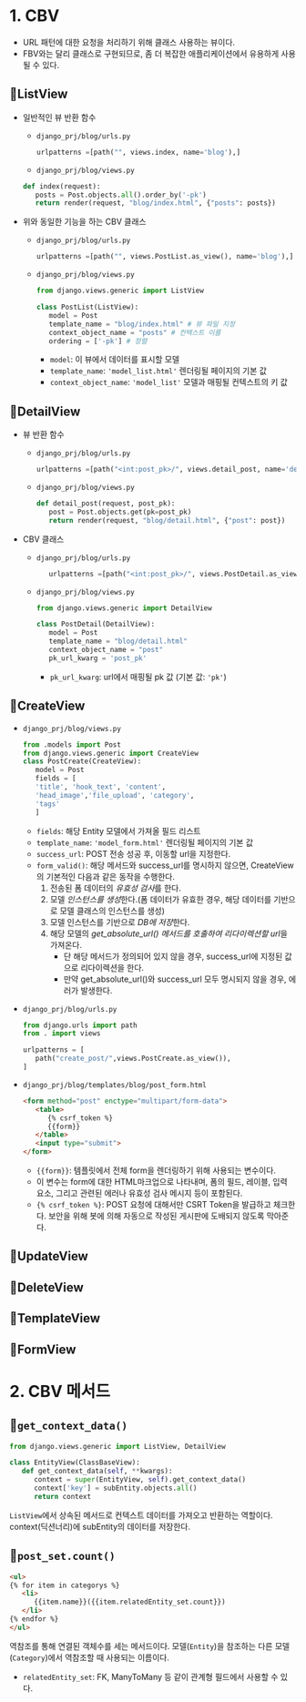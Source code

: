 # 1. CBV
- URL 패턴에 대한 요청을 처리하기 위해 클래스 사용하는 뷰이다.
- FBV와는 달리 클래스로 구현되므로, 좀 더 복잡한 애플리케이션에서 유용하게 사용될 수 있다.

## 📌ListView
- 일반적인 뷰 반환 함수
   - `django_prj/blog/urls.py`
      ```py
      urlpatterns =[path("", views.index, name='blog'),]
      ```
   - `django_prj/blog/views.py`
   ```py
   def index(request):
      posts = Post.objects.all().order_by('-pk')
      return render(request, "blog/index.html", {"posts": posts})
   ```

- 위와 동일한 기능을 하는 CBV 클래스
   - `django_prj/blog/urls.py`
      ```py
      urlpatterns =[path("", views.PostList.as_view(), name='blog'),]
      ```
   - `django_prj/blog/views.py`
      ```py
      from django.views.generic import ListView

      class PostList(ListView):
         model = Post
         template_name = "blog/index.html" # 뷰 파일 지정
         context_object_name = "posts" # 컨텍스트 이름 
         ordering = ['-pk'] # 정렬
      ```
      - `model`: 이 뷰에서 데이터를 표시할 모델
      - `template_name`: `'model_list.html'` 렌더링될 페이지의 기본 값
      - `context_object_name`: `'model_list'` 모델과 매핑될 컨텍스트의 키 값

## 📌DetailView
- 뷰 반환 함수
   - `django_prj/blog/urls.py`
      ```py
      urlpatterns =[path("<int:post_pk>/", views.detail_post, name='detail'),]
      ```
   - `django_prj/blog/views.py`
      ```py
      def detail_post(request, post_pk):
         post = Post.objects.get(pk=post_pk)
         return render(request, "blog/detail.html", {"post": post})
      ```

- CBV 클래스
   - `django_prj/blog/urls.py`
      ```py
         urlpatterns =[path("<int:post_pk>/", views.PostDetail.as_view(), name='detail'),]
      ```
   - `django_prj/blog/views.py`
      ```py
      from django.views.generic import DetailView
      
      class PostDetail(DetailView):
         model = Post
         template_name = "blog/detail.html"
         context_object_name = "post"
         pk_url_kwarg = 'post_pk'
      ```
      - `pk_url_kwarg`: url에서 매핑될 pk 값 (기본 값: `'pk'`)

## 📌CreateView

- `django_prj/blog/views.py`
   ```py
   from .models import Post
   from django.views.generic import CreateView
   class PostCreate(CreateView):
      model = Post
      fields = [
      'title', 'hook_text', 'content', 
      'head_image','file_upload', 'category', 
      'tags'
      ]
   ```
   - `fields`: 해당 Entity 모델에서 가져올 필드 리스트
   - `template_name`: `'model_form.html'` 렌더링될 페이지의 기본 값
   - `success_url`: POST 전송 성공 후, 이동할 url을 지정한다.
   - `form_valid()`: 해당 메서드와 success_url를 명시하지 않으면, CreateView의 기본적인 다음과 같은 동작을 수행한다.
      1. 전송된 폼 데이터의 *유효성 검사*를 한다.
      1. 모델 *인스턴스를 생성*한다.(폼 데이터가 유효한 경우, 해당 데이터를 기반으로 모델 클래스의 인스턴스를 생성)
      1. 모델 인스턴스를 기반으로 *DB에 저장*한다.
      1. 해당 모델의 *get_absolute_url() 메서드를 호출하여 리다이렉션할 url*을 가져온다.
         - 단 해당 메서드가 정의되어 있지 않을 경우, success_url에 지정된 값으로 리다이렉션을 한다.
         - 만약  get_absolute_url()와 success_url 모두 명시되지 않을 경우, 에러가 발생한다.


- `django_prj/blog/urls.py`
   ```py
   from django.urls import path
   from . import views

   urlpatterns = [
      path("create_post/",views.PostCreate.as_view()),
   ]
   ```
- `django_prj/blog/templates/blog/post_form.html`
   ```html
   <form method="post" enctype="multipart/form-data">
      <table>
         {% csrf_token %}
         {{form}}
      </table>
      <input type="submit">
   </form>
   ```
   - `{{form}}`: 템플릿에서 전체 form을 렌더링하기 위해 사용되는 변수이다.
   - 이 변수는 form에 대한 HTML마크업으로 나타내며, 폼의 필드, 레이블, 입력 요소, 그리고 관련된 에러나 유효성 검사 메시지 등이 포함된다.
   - `{% csrf_token %}`: POST 요청에 대해서만 CSRT Token을 발급하고 체크한다. 보안을 위해 봇에 의해 자동으로 작성된 게시판에 도배되지 않도록 막아준다.
## 📌UpdateView
## 📌DeleteView
## 📌TemplateView
## 📌FormView

# 2. CBV 메서드
## 📌`get_context_data()`
```py
from django.views.generic import ListView, DetailView

class EntityView(ClassBaseView):
   def get_context_data(self, **kwargs):
      context = super(EntityView, self).get_context_data()
      context['key'] = subEntity.objects.all()
      return context
```
`ListView`에서 상속된 메서드로 컨텍스트 데이터를 가져오고 반환하는 역할이다.
context(딕션너리)에 subEntity의 데이터를 저장한다.

## 📌`post_set.count()`
```html
<ul>
{% for item in categorys %}
   <li>
      {{item.name}}({{item.relatedEntity_set.count}})
   </li>
{% endfor %}
</ul>
```
역참조를 통해 연결된 객체수를 세는 메서드이다. 모델(`Entity`)을 참조하는 다른 모델(`Category`)에서 역참조할 때 사용되는 이름이다.
   - `relatedEntity_set`: FK, ManyToMany 등 같이 관계형 필드에서 사용할 수 있다.